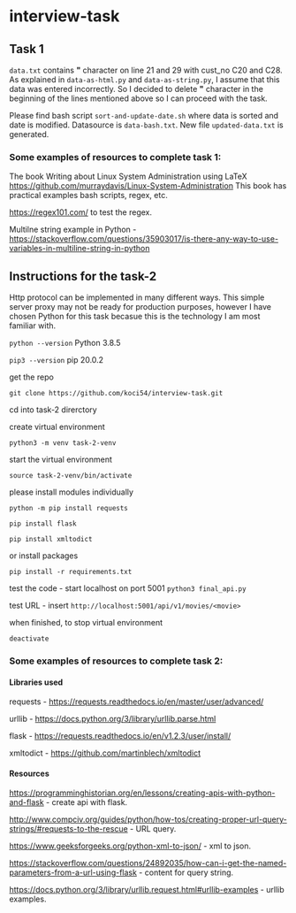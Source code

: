 # interview-task

## Task 1
`data.txt` contains **"** character on line 21 and 29 with cust_no C20 and C28.
As explained in `data-as-html.py` and `data-as-string.py`, I assume that this data was entered incorrectly.
So I decided to delete **"** character in the beginning of the lines mentioned above so I can proceed with the task.

Please find bash script `sort-and-update-date.sh` where data is sorted and date is modified. Datasource is `data-bash.txt`. New file `updated-data.txt` is generated.

### Some examples of resources to complete task 1:
The book Writing about Linux System Administration using LaTeX https://github.com/murraydavis/Linux-System-Administration
This book has practical examples bash scripts, regex, etc.

https://regex101.com/ to test the regex.

Multilne string example in Python - https://stackoverflow.com/questions/35903017/is-there-any-way-to-use-variables-in-multiline-string-in-python


## Instructions for the task-2
Http protocol can be implemented in many different ways. This simple server proxy may not be ready for production purposes, however I have chosen Python for this task becasue this is the technology I am most familiar with.

`python --version`
Python 3.8.5

`pip3 --version`
pip 20.0.2

get the repo

`git clone https://github.com/koci54/interview-task.git`

cd into task-2 direrctory

create virtual environment

`python3 -m venv task-2-venv`

start the virtual environment

`source task-2-venv/bin/activate`

please install modules individually

`python -m pip install requests`

`pip install flask`

`pip install xmltodict`

or 
install packages 

`pip install -r requirements.txt`

test the code - start localhost on port 5001
`python3 final_api.py`

test URL - insert <movie>
`http://localhost:5001/api/v1/movies/<movie>`

when finished, to stop virtual environment

`deactivate`

### Some examples of resources to complete task 2:
#### Libraries used
requests - 
https://requests.readthedocs.io/en/master/user/advanced/

urllib - https://docs.python.org/3/library/urllib.parse.html

flask - https://requests.readthedocs.io/en/v1.2.3/user/install/

xmltodict - https://github.com/martinblech/xmltodict

#### Resources
https://programminghistorian.org/en/lessons/creating-apis-with-python-and-flask - create api with flask.

http://www.compciv.org/guides/python/how-tos/creating-proper-url-query-strings/#requests-to-the-rescue - URL query.

https://www.geeksforgeeks.org/python-xml-to-json/ - xml to json.

https://stackoverflow.com/questions/24892035/how-can-i-get-the-named-parameters-from-a-url-using-flask - content for query string.

https://docs.python.org/3/library/urllib.request.html#urllib-examples - urllib examples.




